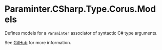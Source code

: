 # Paraminter.CSharp.Type.Corus.Models

Defines models for a `Paraminter` associator of syntactic C# type arguments.

See [GitHub](https://github.com/Paraminter/Paraminter.CSharp.Type.Corus) for more information.